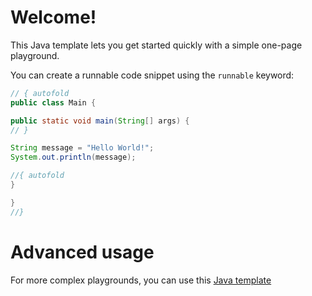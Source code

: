 # Welcome!

This Java template lets you get started quickly with a simple one-page playground.

You can create a runnable code snippet using the `runnable` keyword:

```java runnable
// { autofold
public class Main {

public static void main(String[] args) {
// }

String message = "Hello World!";
System.out.println(message);

//{ autofold
}

}
//}
```

# Advanced usage

For more complex playgrounds, you can use this [Java template](https://github.com/TechDotIO/java-template)
